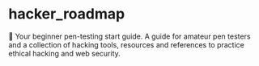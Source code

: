 # hacker_roadmap
📌 Your beginner pen-testing start guide. A guide for amateur pen testers and a collection of hacking tools, resources and references to practice ethical hacking and web security.
